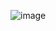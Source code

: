 ![image](https://user-images.githubusercontent.com/53164959/75369725-51c92000-5907-11ea-9a54-0a360d52939b.png)
